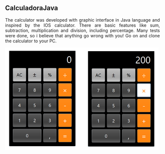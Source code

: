 ## CalculadoraJava
<p align="justify">
The calculator was developed with graphic interface in Java language and inspired by the IOS calculator. There are basic features like sum, subtraction, multiplication and division, including percentage. Many tests were done, so i believe that anything go wrong with you! Go on and clone the calculator to your PC. 
</p>

<img width="500" src="calculadora.png">

